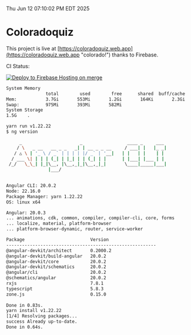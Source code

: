 Thu Jun 12 07:10:02 PM EDT 2025

# Coloradoquiz


This project is live at [https://coloradoquiz.web.app](https://coloradoquiz.web.app "colorado!") thanks to Firebase.

CI Status: 

[![Deploy to Firebase Hosting on merge](https://github.com/teamkushal/coloradoquiz/actions/workflows/firebase-hosting-merge.yml/badge.svg)](https://github.com/teamkushal/coloradoquiz/actions/workflows/firebase-hosting-merge.yml)

```bash
System Memory
               total        used        free      shared  buff/cache   available
Mem:           3.7Gi       553Mi       1.2Gi       164Ki       2.3Gi       3.2Gi
Swap:          975Mi       393Mi       582Mi
System Storage
1.5G	.
```
```bash
yarn run v1.22.22
$ ng version

     _                      _                 ____ _     ___
    / \   _ __   __ _ _   _| | __ _ _ __     / ___| |   |_ _|
   / △ \ | '_ \ / _` | | | | |/ _` | '__|   | |   | |    | |
  / ___ \| | | | (_| | |_| | | (_| | |      | |___| |___ | |
 /_/   \_\_| |_|\__, |\__,_|_|\__,_|_|       \____|_____|___|
                |___/
    

Angular CLI: 20.0.2
Node: 22.16.0
Package Manager: yarn 1.22.22
OS: linux x64

Angular: 20.0.3
... animations, cdk, common, compiler, compiler-cli, core, forms
... localize, material, platform-browser
... platform-browser-dynamic, router, service-worker

Package                         Version
---------------------------------------------------------
@angular-devkit/architect       0.2000.2
@angular-devkit/build-angular   20.0.2
@angular-devkit/core            20.0.2
@angular-devkit/schematics      20.0.2
@angular/cli                    20.0.2
@schematics/angular             20.0.2
rxjs                            7.8.1
typescript                      5.8.3
zone.js                         0.15.0
    
Done in 0.83s.
yarn install v1.22.22
[1/4] Resolving packages...
success Already up-to-date.
Done in 0.64s.
```
